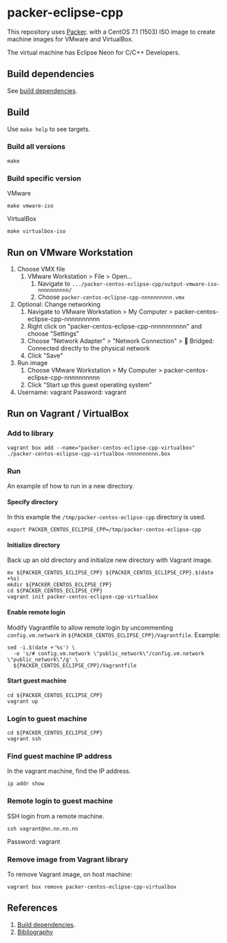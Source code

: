 # packer-eclipse-cpp

This repository uses [Packer](https://www.packer.io/).
with a
CentOS 7.1 (1503) ISO image 
to create machine images for VMware and VirtualBox.

The virtual machine has Eclipse Neon for C/C++ Developers.

## Build dependencies

See [build dependencies](https://github.com/docktermj/KnowledgeBase/blob/master/build-dependencies/packer.md).

## Build

Use `make help` to see targets.

### Build all versions

```console
make
```

### Build specific version

VMware

```console
make vmware-iso
```

VirtualBox

```console
make virtualbox-iso
```

## Run on VMware Workstation

1. Choose VMX file
   1. VMware Workstation > File > Open...
      1. Navigate to `.../packer-centos-eclipse-cpp/output-vmware-iso-nnnnnnnnnn/`
      1. Choose `packer-centos-eclipse-cpp-nnnnnnnnnn.vmx`
1. Optional: Change networking
   1. Navigate to VMware Workstation > My Computer > packer-centos-eclipse-cpp-nnnnnnnnnn
   1. Right click on "packer-centos-eclipse-cpp-nnnnnnnnnn" and choose "Settings"
   1. Choose "Network Adapter" > "Network Connection" > :radio_button: Bridged: Connected directly to the physical network
   1. Click "Save"
1. Run image
   1. Choose VMware Workstation > My Computer > packer-centos-eclipse-cpp-nnnnnnnnnn
   1. Click "Start up this guest operating system"
1. Username: vagrant  Password: vagrant

## Run on Vagrant / VirtualBox

### Add to library

```console
vagrant box add --name="packer-centos-eclipse-cpp-virtualbox" ./packer-centos-eclipse-cpp-virtualbox-nnnnnnnnnn.box
```

### Run

An example of how to run in a new directory.

#### Specify directory

In this example the `/tmp/packer-centos-eclipse-cpp` directory is used.

```console
export PACKER_CENTOS_ECLIPSE_CPP=/tmp/packer-centos-eclipse-cpp
```

#### Initialize directory

Back up an old directory and initialize new directory with Vagrant image.

```console
mv ${PACKER_CENTOS_ECLIPSE_CPP} ${PACKER_CENTOS_ECLIPSE_CPP}.$(date +%s)
mkdir ${PACKER_CENTOS_ECLIPSE_CPP}
cd ${PACKER_CENTOS_ECLIPSE_CPP}
vagrant init packer-centos-eclipse-cpp-virtualbox
```

#### Enable remote login

Modify Vagrantfile to allow remote login by
uncommenting `config.vm.network` in `${PACKER_CENTOS_ECLIPSE_CPP}/Vagrantfile`. 
Example:

```console
sed -i.$(date +'%s') \
  -e 's/# config.vm.network \"public_network\"/config.vm.network \"public_network\"/g' \
  ${PACKER_CENTOS_ECLIPSE_CPP}/Vagrantfile
```

#### Start guest machine

```console
cd ${PACKER_CENTOS_ECLIPSE_CPP}
vagrant up
```

### Login to guest machine

```console
cd ${PACKER_CENTOS_ECLIPSE_CPP}
vagrant ssh
```

### Find guest machine IP address

In the vagrant machine, find the IP address.

```console
ip addr show
```

### Remote login to guest machine

SSH login from a remote machine.

```console
ssh vagrant@nn.nn.nn.nn
```

Password: vagrant

### Remove image from Vagrant library

To remove Vagrant image, on host machine:

```console
vagrant box remove packer-centos-eclipse-cpp-virtualbox
```

## References
1. [Build dependencies](https://github.com/docktermj/KnowledgeBase/blob/master/build-dependencies/packer.md).
1. [Bibliography](https://github.com/docktermj/KnowledgeBase/blob/master/bibliography/packer.md)
